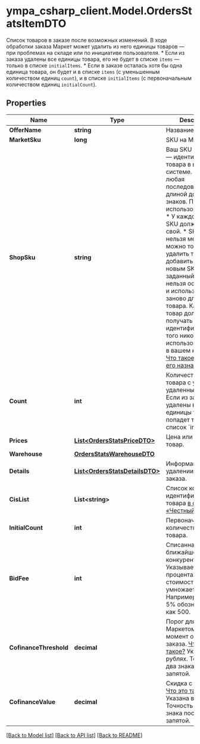 # ympa_csharp_client.Model.OrdersStatsItemDTO
Список товаров в заказе после возможных изменений.  В ходе обработки заказа Маркет может удалить из него единицы товаров — при проблемах на складе или по инициативе пользователя.  * Если из заказа удалены все единицы товара, его не будет в списке `items` — только в списке `initialItems`.  * Если в заказе осталась хотя бы одна единица товара, он будет и в списке `items` (с уменьшенным количеством единиц `count`), и в списке `initialItems` (с первоначальным количеством единиц `initialCount`). 

## Properties

Name | Type | Description | Notes
------------ | ------------- | ------------- | -------------
**OfferName** | **string** | Название товара. | [optional] 
**MarketSku** | **long** | SKU на Маркете. | [optional] 
**ShopSku** | **string** | Ваш SKU — идентификатор товара в вашей системе.  Разрешена любая последовательность длиной до 255 знаков.  Правила использования SKU:  * У каждого товара SKU должен быть свой.  * SKU товара нельзя менять — можно только удалить товар и добавить заново с новым SKU.  * Уже заданный SKU нельзя освободить и использовать заново для другого товара. Каждый товар должен получать новый идентификатор, до того никогда не использовавшийся в вашем каталоге.  [Что такое SKU и как его назначать](https://yandex.ru/support/marketplace/assortment/add/index.html#fields)  | [optional] 
**Count** | **int** | Количество единиц товара с учетом удаленных единиц.  Если из заказа удалены все единицы товара, он попадет только в список &#x60;initialItems&#x60;.  | [optional] 
**Prices** | [**List&lt;OrdersStatsPriceDTO&gt;**](OrdersStatsPriceDTO.md) | Цена или скидки на товар. | [optional] 
**Warehouse** | [**OrdersStatsWarehouseDTO**](OrdersStatsWarehouseDTO.md) |  | [optional] 
**Details** | [**List&lt;OrdersStatsDetailsDTO&gt;**](OrdersStatsDetailsDTO.md) | Информация об удалении товара из заказа. | [optional] 
**CisList** | **List&lt;string&gt;** | Список кодов идентификации товара [в системе «Честный ЗНАК»](https://честныйзнак.рф/). | [optional] 
**InitialCount** | **int** | Первоначальное количество единиц товара. | [optional] 
**BidFee** | **int** | Списанная ставка ближайшего конкурента.  Указывается в процентах от стоимости товара и умножается на 100. Например, ставка 5% обозначается как 500.  | [optional] 
**CofinanceThreshold** | **decimal** | Порог для скидок с Маркетом на момент оформления заказа. [Что это такое?](https://yandex.ru/support/marketplace/marketing/smart-pricing.html#sponsored-discounts)  Указан в рублях. Точность — два знака после запятой.  | [optional] 
**CofinanceValue** | **decimal** | Скидка с Маркетом. [Что это такое?](https://yandex.ru/support/marketplace/marketing/smart-pricing.html#sponsored-discounts)  Указана в рублях. Точность — два знака после запятой.  | [optional] 

[[Back to Model list]](../README.md#documentation-for-models) [[Back to API list]](../README.md#documentation-for-api-endpoints) [[Back to README]](../README.md)


